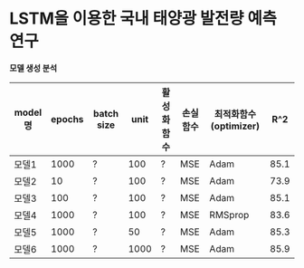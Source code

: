 # LSTM을 이용한 국내 태양광 발전량 예측 연구

**모델 생성 분석**

| model명 | epochs | batch size | unit | 활성화함수 | 손실함수 | 최적화함수(optimizer) | R^2  |
| ------- | ------ | ---------- | ---- | ---------- | -------- | --------------------- | ---- |
| 모델1   | 1000   | ?          | 100  | ?          | MSE      | Adam                  | 85.1 |
| 모델2   | 10     | ?          | 100  | ?          | MSE      | Adam                  | 73.9 |
| 모델3   | 100    | ?          | 100  | ?          | MSE      | Adam                  | 85.1 |
| 모델4   | 1000   | ?          | 100  | ?          | MSE      | RMSprop               | 83.6 |
| 모델5   | 1000   | ?          | 50   | ?          | MSE      | Adam                  | 85.3 |
| 모델6   | 1000   | ?          | 1000 | ?          | MSE      | Adam                  | 85.9 |
